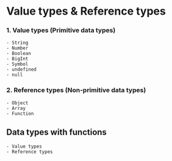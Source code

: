 # Value types & Reference types

### 1. Value types (Primitive data types)
    - String
    - Number
    - Boolean
    - BigInt
    - Symbol
    - undefined
    - null

### 2. Reference types (Non-primitive data types)
    - Object
    - Array
    - Function

## Data types with functions
    - Value types
    - Reference types